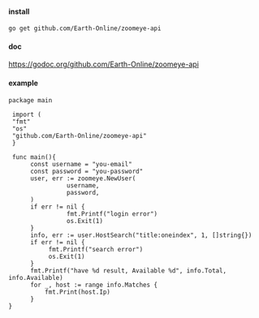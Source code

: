 #### install
`go get github.com/Earth-Online/zoomeye-api`

#### doc
https://godoc.org/github.com/Earth-Online/zoomeye-api

#### example
```
package main

 import (
 "fmt"
 "os"
 "github.com/Earth-Online/zoomeye-api"
 }
 
 func main(){
      const username = "you-email"
      const password = "you-password"
      user, err := zoomeye.NewUser(
                username,
                password,
      )
      if err != nil {
                fmt.Printf("login error")
                os.Exit(1)
      }
      info, err := user.HostSearch("title:oneindex", 1, []string{})
      if err != nil {
           fmt.Printf("search error")
           os.Exit(1)
      }
      fmt.Printf("have %d result, Available %d", info.Total, info.Available)
      for _, host := range info.Matches {
          fmt.Print(host.Ip)
      } 
}
 
```
